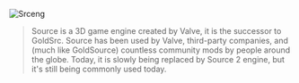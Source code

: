 ![Srceng](https://developer.valvesoftware.com/w/images/thumb/1/1e/Half-Life_2_Lost_Coast_-_Screenshot_1.jpg/736px-Half-Life_2_Lost_Coast_-_Screenshot_1.jpg)

> Source is a 3D game engine created by Valve, it is the successor to  GoldSrc. Source has been used by Valve, third-party companies, and (much like GoldSource) countless community mods by people around the globe. Today, it is slowly being replaced by  Source 2 engine, but it's still being commonly used today.
